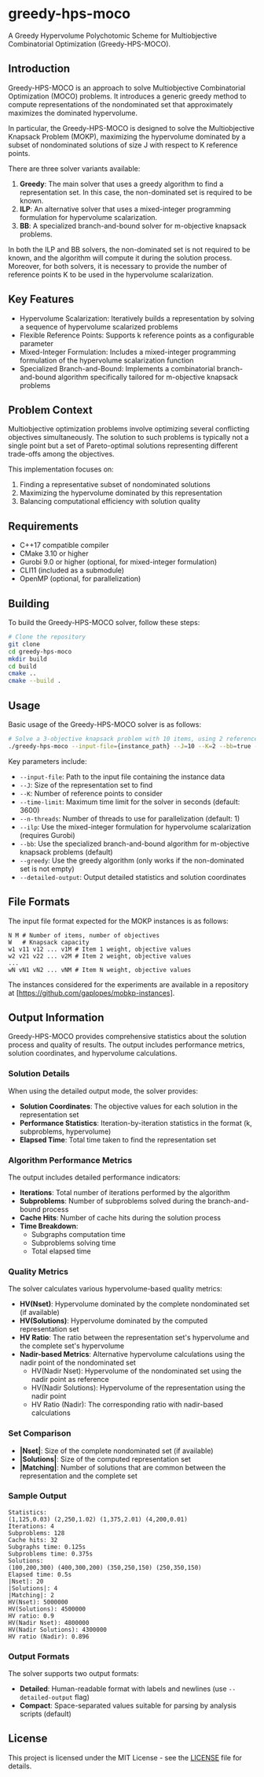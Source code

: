 # greedy-hps-moco

A Greedy Hypervolume Polychotomic Scheme for Multiobjective Combinatorial Optimization (Greedy-HPS-MOCO).

## Introduction

Greedy-HPS-MOCO is an approach to solve Multiobjective Combinatorial Optimization (MOCO) problems.
It introduces a generic greedy method to compute representations of the nondominated set that approximately maximizes the dominated hypervolume.

In particular, the Greedy-HPS-MOCO is designed to solve the Multiobjective Knapsack Problem (MOKP), maximizing the hypervolume dominated by a 
subset of nondominated solutions of size J with respect to K reference points.

There are three solver variants available:

1. **Greedy**: The main solver that uses a greedy algorithm to find a representation set. In this case, the non-dominated set is required to be known.
2. **ILP**: An alternative solver that uses a mixed-integer programming formulation for hypervolume scalarization.
3. **BB**: A specialized branch-and-bound solver for m-objective knapsack problems.

In both the ILP and BB solvers, the non-dominated set is not required to be known, and the algorithm will compute it during the solution process.
Moreover, for both solvers, it is necessary to provide the number of reference points K to be used in the hypervolume scalarization.

## Key Features

- Hypervolume Scalarization: Iteratively builds a representation by solving a sequence of hypervolume scalarized problems
- Flexible Reference Points: Supports k reference points as a configurable parameter
- Mixed-Integer Formulation: Includes a mixed-integer programming formulation of the hypervolume scalarization function
- Specialized Branch-and-Bound: Implements a combinatorial branch-and-bound algorithm specifically tailored for m-objective knapsack problems

## Problem Context

Multiobjective optimization problems involve optimizing several conflicting objectives simultaneously.
The solution to such problems is typically not a single point but a set of Pareto-optimal solutions representing different trade-offs among the objectives.

This implementation focuses on:

1. Finding a representative subset of nondominated solutions
2. Maximizing the hypervolume dominated by this representation
3. Balancing computational efficiency with solution quality

## Requirements
- C++17 compatible compiler
- CMake 3.10 or higher
- Gurobi 9.0 or higher (optional, for mixed-integer formulation)
- CLI11 (included as a submodule)
- OpenMP (optional, for parallelization)

## Building

To build the Greedy-HPS-MOCO solver, follow these steps:

```bash
# Clone the repository
git clone
cd greedy-hps-moco
mkdir build
cd build
cmake ..
cmake --build .
```

## Usage

Basic usage of the Greedy-HPS-MOCO solver is as follows:

```bash
# Solve a 3-objective knapsack problem with 10 items, using 2 reference points
./greedy-hps-moco --input-file={instance_path} --J=10 --K=2 --bb=true --detailed-output=true
```

Key parameters include:

- `--input-file`: Path to the input file containing the instance data
- `--J`: Size of the representation set to find
- `--K`: Number of reference points to consider
- `--time-limit`: Maximum time limit for the solver in seconds (default: 3600)
- `--n-threads`: Number of threads to use for parallelization (default: 1)
- `--ilp`: Use the mixed-integer formulation for hypervolume scalarization (requires Gurobi)
- `--bb`: Use the specialized branch-and-bound algorithm for m-objective knapsack problems (default)
- `--greedy`: Use the greedy algorithm (only works if the non-dominated set is not empty)
- `--detailed-output`: Output detailed statistics and solution coordinates

## File Formats

The input file format expected for the MOKP instances is as follows:

```
N M # Number of items, number of objectives
W   # Knapsack capacity
w1 v11 v12 ... v1M # Item 1 weight, objective values
w2 v21 v22 ... v2M # Item 2 weight, objective values
...
wN vN1 vN2 ... vNM # Item N weight, objective values
```

The instances considered for the experiments are available in a repository at [https://github.com/gaplopes/mobkp-instances].

## Output Information

Greedy-HPS-MOCO provides comprehensive statistics about the solution process and quality of results.
The output includes performance metrics, solution coordinates, and hypervolume calculations.

### Solution Details

When using the detailed output mode, the solver provides:

- **Solution Coordinates**: The objective values for each solution in the representation set
- **Performance Statistics**: Iteration-by-iteration statistics in the format (k, subproblems, hypervolume)
- **Elapsed Time**: Total time taken to find the representation set

### Algorithm Performance Metrics

The output includes detailed performance indicators:

- **Iterations**: Total number of iterations performed by the algorithm
- **Subproblems**: Number of subproblems solved during the branch-and-bound process
- **Cache Hits**: Number of cache hits during the solution process
- **Time Breakdown**: 
  - Subgraphs computation time
  - Subproblems solving time
  - Total elapsed time

### Quality Metrics

The solver calculates various hypervolume-based quality metrics:

- **HV(Nset)**: Hypervolume dominated by the complete nondominated set (if available)
- **HV(Solutions)**: Hypervolume dominated by the computed representation set
- **HV Ratio**: The ratio between the representation set's hypervolume and the complete set's hypervolume
- **Nadir-based Metrics**: Alternative hypervolume calculations using the nadir point of the nondominated set
  - HV(Nadir Nset): Hypervolume of the nondominated set using the nadir point as reference
  - HV(Nadir Solutions): Hypervolume of the representation using the nadir point
  - HV Ratio (Nadir): The corresponding ratio with nadir-based calculations

### Set Comparison

- **|Nset|**: Size of the complete nondominated set (if available)
- **|Solutions|**: Size of the computed representation set
- **|Matching|**: Number of solutions that are common between the representation and the complete set

### Sample Output

```
Statistics:
(1,125,0.03) (2,250,1.02) (1,375,2.01) (4,200,0.01)
Iterations: 4
Subproblems: 128
Cache hits: 32
Subgraphs time: 0.125s
Subproblems time: 0.375s
Solutions:
(100,200,300) (400,300,200) (350,250,150) (250,350,150)
Elapsed time: 0.5s
|Nset|: 20
|Solutions|: 4
|Matching|: 2
HV(Nset): 5000000
HV(Solutions): 4500000
HV ratio: 0.9
HV(Nadir Nset): 4800000
HV(Nadir Solutions): 4300000
HV ratio (Nadir): 0.896
```

### Output Formats

The solver supports two output formats:
- **Detailed**: Human-readable format with labels and newlines (use `--detailed-output` flag)
- **Compact**: Space-separated values suitable for parsing by analysis scripts (default)

## License

This project is licensed under the MIT License - see the [LICENSE](LICENSE) file for details.
